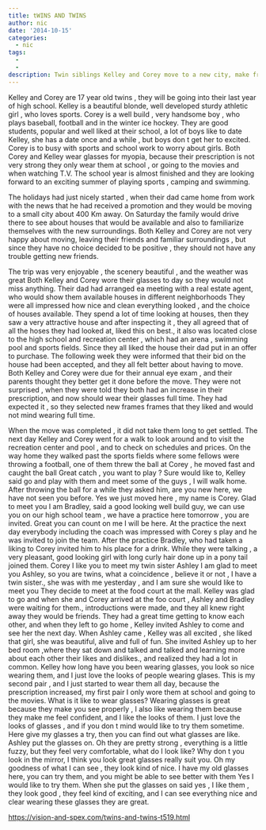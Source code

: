 ```yaml
---
title: tWINS AND TWINS
author: nic
date: '2014-10-15'
categories:
  - nic
tags:
  - 
  - 
description: Twin siblings Kelley and Corey move to a new city, make friends, and find unexpected connections.
---
```

Kelley and Corey are 17 year old twins , they will be going into their last year of high school.
 Kelley is a beautiful blonde, well developed sturdy athletic girl , who loves sports.
Corey is a well build , very handsome boy , who plays baseball, football and in the winter ice hockey.
They are good students, popular and well liked at their school, a lot of boys like to date Kelley, she has a date once and a while , but boys don t get her to excited.
Corey is to busy with sports and school work to worry about girls.
Both Corey and Kelley wear glasses for myopia, because their prescription is not very strong they only wear them at school , or going to the movies and when watching T.V.
The school year is almost finished and they are looking forward to an exciting summer of playing sports , camping and swimming.

The holidays had just nicely started , when their dad came home from work  with the news that he had received a promotion and they would be moving to a small city about 400 Km away.
On Saturday the family would drive there to see about houses that would be available and also to familiarize  themselves with the new surroundings.
Both Kelley and Corey are not very happy about moving, leaving their friends  and familiar surroundings , but since they have no choice decided to be positive , they should not have any trouble getting new friends.

The trip was very enjoyable , the scenery beautiful , and the weather was great
Both Kelley and Corey wore their glasses to day so they would not miss anything.
Their dad had arranged ea meeting with a real estate agent, who would show them available houses in different neighborhoods 
They were all impressed how nice and clean everything looked , and the choice of houses available.
They spend a lot of time looking at houses, then they saw a very attractive house and after inspecting it , they all agreed that of all the hoses they had looked at, liked this on best., it also was located close to the high school  and recreation center , which had an arena , swimming pool and sports fields.
Since they all liked the house their dad put in an offer to purchase.
The following week they were informed that their bid on the house had been accepted, and they all felt better about having to move.
Both Kelley and Corey were due for their annual eye exam , and their parents thought they better get it done before the move.
They were not surprised , when they were told they both had an increase in their prescription, and now should wear their glasses full time.
They had expected it , so they selected new frames frames that they liked and would not mind wearing full time.

When the move was completed , it did not take them long to get settled.
The next day Kelley and Corey went for a walk  to look around and to visit the recreation  center  and pool , and to check on schedules and prices.
On the way home they walked past the sports fields  where some fellows were throwing a football, one of them threw the ball at Corey , he moved fast  and caught the ball
Great catch , you want to play ?
Sure would like to, Kelley said go and play with them and meet some of the guys , I will walk home.
After throwing the ball for a while  they asked him, are you new here, we have not seen you before.
Yes we just moved here , my name is Corey.
Glad to meet you I am Bradley, said a good looking well build guy, we can use you on our high school team , we have a practice here tomorrow , you are invited.
Great you can count on me I will be here.
At the practice the next day everybody including the coach was impressed with Corey s play and he was invited to join the team.
After the practice Bradley, who had taken a liking to Corey invited him to his place for a drink.
While they were talking , a very pleasant, good looking girl with long curly hair done up in a pony tail joined them.
Corey I like you to meet my twin sister Ashley
I am glad to meet you Ashley, so you are twins, what a coincidence , believe it or not , I have a twin sister., she was with me yesterday , and I am sure she would like to meet you
They decide to meet at the food court at the mall.
Kelley was glad to go and when she and Corey arrived at the foo court , Ashley and Bradley were waiting for them., introductions were made, and they all knew right away they would be friends.
They had a great time getting to know each other, and when they left to go home , Kelley invited Ashley to come and see her the next day.
When Ashley came , Kelley was all excited , she liked that girl, she was beautiful, alive and full of fun.
She invited Ashley up to her bed room ,where they sat down and talked and talked and learning more about each other their likes and dislikes., and realized they had a lot in common.
Kelley how long have you been wearing glasses, you look so nice wearing them, and I just love the looks of people wearing glases.
This is my second pair , and I just started to wear them all day, because the prescription increased, my first pair I only wore them at school and going to the movies.
What is it like to wear glasses? 
Wearing glasses is great because they make you see properly , I also like wearing them because they make me feel confident, and I like the looks of them.
I just love the looks of glasses , and if you don t mind would like to try them sometime.
Here give my glasses a try, then you can find out what glasses are like.
Ashley put the glasses on. Oh they are pretty strong , everything is a little fuzzy, but they feel very comfortable, what do I look like?
Why don t you look in the mirror, I think you look great glasses really suit you.
Oh my goodness of what I can see , they look kind of nice.
I have my old glasses here, you can try them, and you might be able to see better with them
Yes I would like to try them. When she put the glasses on said yes , I like them , they look good , they feel kind of exciting, and I can see everything nice and clear wearing these  glasses they are great.

https://vision-and-spex.com/twins-and-twins-t519.html